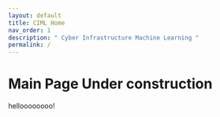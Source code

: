 ```yaml
---
layout: default
title: CIML Home
nav_order: 1
description: " Cyber Infrastructure Machine Learning "
permalink: /
---
```


# Main Page Under construction

helloooooooo!
